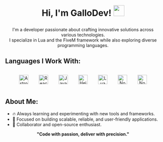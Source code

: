 <h1><p align="center">Hi, I'm GalloDev! <img src="https://media.giphy.com/media/hvRJCLFzcasrR4ia7z/giphy.gif" width="35px"></p></h1>

<p align="center">
  I'm a developer passionate about crafting innovative solutions across various technologies.<br/>
  I specialize in Lua and the FiveM framework while also exploring diverse programming languages.<br/>
</p>

## **Languages I Work With:**
<div align="center">
  <img src="https://astro.build/assets/press/astro-logo-dark.svg" alt="Astro" height="30" style="margin: 15px;" />  
  <img src="https://cdn4.iconfinder.com/data/icons/logos-3/600/React.js_logo-512.png" alt="React" height="30" style="margin: 15px;" />  
  <img src="https://profilinator.rishav.dev/skills-assets/javascript-original.svg" alt="JavaScript" height="30" style="margin: 15px;" />  
  <img src="https://upload.wikimedia.org/wikipedia/commons/3/32/HeidiSQL_logo_image.png" alt="Heidi SQL" height="30" style="margin: 15px;" />  
  <img src="https://www.lua.org/images/lua-logo.gif" alt="Lua" height="30" style="margin: 15px;" />  
  <img src="https://profilinator.rishav.dev/skills-assets/nodejs-original-wordmark.svg" alt="Node.js" height="30" style="margin: 15px;" />
  <img src="https://astro.build/assets/press/astro-logo-light-gradient.svg" alt="Node.js" height="30" style="margin: 15px;" /> 
</div> 

## **About Me:**
- 🔥 Always learning and experimenting with new tools and frameworks.  
- 🎯 Focused on building scalable, reliable, and user-friendly applications.  
- 🌟 Collaborator and open-source enthusiast.

<p align="center">
  <strong>"Code with passion, deliver with precision."</strong>
</p>


